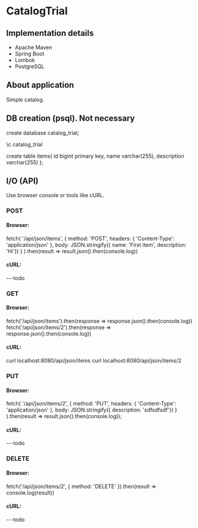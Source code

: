 # CatalogTrial

## Implementation details
* Apache Maven
* Spring Boot
* Lombok
* PostgreSQL

## About application
Simple catalog.

## DB creation (psql). Not necessary
create database catalog_trial;

\c catalog_trial

create table items(
id bigint primary key,
name varchar(255),
description varchar(255)
);

## I/O (API)
Use browser console or tools like cURL.

### POST
#### Browser:
fetch(
  '/api/json/items', 
  { 
    method: 'POST', 
    headers: { 'Content-Type': 'application/json' },
    body: JSON.stringify({ name: 'First item', description: 'Hi'})
  }
).then(result => result.json().then(console.log))
#### cURL:
---todo

### GET
#### Browser:
fetch('/api/json/items').then(response => response.json().then(console.log))
fetch('/api/json/items/2').then(response => response.json().then(console.log))
#### cURL:
curl localhost:8080/api/json/items
curl localhost:8080/api/json/items/2

### PUT
#### Browser:
fetch(
  '/api/json/items/2', 
  { 
    method: 'PUT', 
    headers: { 'Content-Type': 'application/json' }, 
    body: JSON.stringify({ description: 'sdfsdfsdf'})
  }
).then(result => result.json().then(console.log));
#### cURL:
---todo

### DELETE
#### Browser:
fetch('/api/json/items/2', { method: 'DELETE' }).then(result => console.log(result))
#### cURL:
---todo